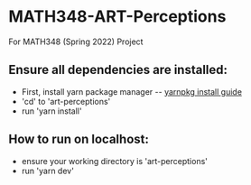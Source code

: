 # MATH348-ART-Perceptions
For MATH348 (Spring 2022) Project

## Ensure all dependencies are installed:
- First, install yarn package manager -- [yarnpkg install guide](https://yarnpkg.com/getting-started/install) 
- 'cd' to 'art-perceptions'
- run 'yarn install'

## How to run on localhost:
- ensure your working directory is 'art-perceptions'
- run 'yarn dev'
